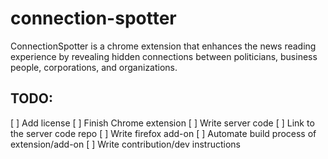 connection-spotter
==================

ConnectionSpotter is a chrome extension that enhances the news reading
experience by revealing hidden connections between politicians, business people,
corporations, and organizations.

## TODO:
[ ] Add license
[ ] Finish Chrome extension
[ ] Write server code
[ ] Link to the server code repo
[ ] Write firefox add-on
[ ] Automate build process of extension/add-on
[ ] Write contribution/dev instructions
